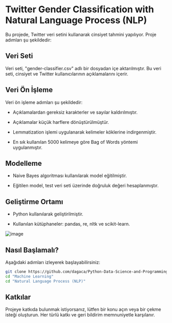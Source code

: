 # Twitter Gender Classification with Natural Language Process (NLP)

Bu projede, Twitter veri setini kullanarak cinsiyet tahmini yapılıyor. Proje adımları şu şekildedir:



## Veri Seti

Veri seti, "gender-classifier.csv" adlı bir dosyadan içe aktarılmıştır. Bu veri seti, cinsiyet ve Twitter kullanıcılarının açıklamalarını içerir.



## Veri Ön İşleme

Veri ön işleme adımları şu şekildedir:

- Açıklamalardan gereksiz karakterler ve sayılar kaldırılmıştır.

- Açıklamalar küçük harflere dönüştürülmüştür.

- Lemmatization işlemi uygulanarak kelimeler köklerine indirgenmiştir.

- En sık kullanılan 5000 kelimeye göre Bag of Words yöntemi uygulanmıştır.



## Modelleme

- Naive Bayes algoritması kullanılarak model eğitilmiştir.

- Eğitilen model, test veri seti üzerinde doğruluk değeri hesaplanmıştır.



## Geliştirme Ortamı

- Python kullanılarak geliştirilmiştir.

- Kullanılan kütüphaneler: pandas, re, nltk ve scikit-learn.



![image](https://github.com/dagaca/Python-Data-Science-and-Programming/assets/80363244/9e1b650a-63be-47c5-b4ab-6b0abfb60817)




## Nasıl Başlamalı?
Aşağıdaki adımları izleyerek başlayabilirsiniz:

```bash
git clone https://github.com/dagaca/Python-Data-Science-and-Programming.git
cd "Machine Learning"
cd "Natural Language Process (NLP)"
```


## Katkılar
Projeye katkıda bulunmak istiyorsanız, lütfen bir konu açın veya bir çekme isteği oluşturun. Her türlü katkı ve geri bildirim memnuniyetle karşılanır.
